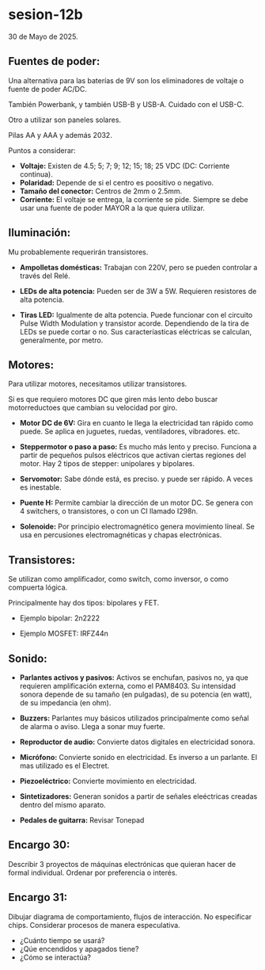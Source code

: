 # sesion-12b

30 de  Mayo de 2025.

## Fuentes de poder:

Una alternativa para las baterías de 9V son los eliminadores de voltaje o fuente de poder AC/DC.

También Powerbank, y también USB-B y USB-A. Cuidado con el USB-C.

Otro a utilizar son paneles solares.

Pilas AA y AAA y además 2032.

Puntos a considerar:

 - **Voltaje:** Existen de 4.5; 5; 7; 9; 12; 15; 18; 25 VDC (DC: Corriente continua).
 - **Polaridad:** Depende de si el centro es poositivo o negativo.
 - **Tamaño del conector:** Centros de 2mm o 2.5mm.
 - **Corriente:** El voltaje se entrega, la corriente se pide. Siempre se debe usar una fuente de poder MAYOR a la que quiera utilizar.

## Iluminación:

Mu probablemente requerirán transistores.

 - **Ampolletas domésticas:** Trabajan con 220V, pero se pueden controlar a través del Relé.

 - **LEDs de alta potencia:** Pueden ser de 3W a 5W. Requieren resistores de alta potencia.

 - **Tiras LED:** Igualmente de alta potencia. Puede funcionar con el circuito Pulse Width Modulation y transistor acorde. Dependiendo de la tira de LEDs se puede cortar o no. Sus caracteríasticas eléctricas se calculan, generalmente, por metro.

## Motores:

Para utilizar motores, necesitamos utilizar transistores.

Si es que requiero motores DC que giren más lento debo buscar motorreductoes que cambian su velocidad por giro. 

 - **Motor DC de 6V:** Gira en cuanto le llega la electricidad tan rápido como puede. Se aplica en juguetes, ruedas, ventiladores, vibradores. etc.

 - **Steppermotor o paso a paso:** Es mucho más lento y preciso. Funciona a partir de pequeños pulsos eléctricos que activan ciertas regiones del motor. Hay 2 tipos de stepper: unipolares y bipolares.

 - **Servomotor:** Sabe dónde está, es preciso. y puede ser rápido. A veces es inestable.

 - **Puente H:** Permite cambiar la dirección de un motor DC. Se genera con 4 switchers, o transistores, o con un CI llamado I298n.

 - **Solenoide:** Por principio electromagnético genera movimiento líneal. Se usa en percusiones electromagnéticas y chapas electrónicas.

## Transistores:

Se utilizan como amplificador, como switch, como inversor, o como compuerta lógica.

Principalmente hay dos tipos: bipolares y FET.

 - Ejemplo bipolar: 2n2222

 - Ejemplo MOSFET: IRFZ44n

## Sonido:

- **Parlantes activos y pasivos:** Activos se enchufan, pasivos no, ya que requieren amplificación externa, como el PAM8403. Su intensidad sonora depende de su tamaño (en pulgadas), de su potencia (en watt), de su impedancia (en ohm).

- **Buzzers:** Parlantes muy básicos utilizados principalmente como señal de alarma o aviso. Llega a sonar muy fuerte.

- **Reproductor de audio:** Convierte datos digitales en electricidad sonora.

- **Micrófono:** Convierte sonido en electricidad. Es inverso a un parlante. El mas utilizado es el Electret.

- **Piezoeléctrico:** Convierte movimiento en electricidad.

- **Sintetizadores:** Generan sonidos a partir de señales eleéctricas creadas dentro del mismo aparato.

- **Pedales de guitarra:** Revisar Tonepad

## Encargo 30:

Describir 3 proyectos de máquinas electrónicas que quieran hacer de formal individual. Ordenar por preferencia o interés. 

## Encargo 31:

Dibujar diagrama de comportamiento, flujos de interacción. No especificar chips. Considerar procesos de manera especulativa.

 -  ¿Cuánto tiempo se usará?
 -  ¿Qúe encendidos y apagados tiene?
 -  ¿Cómo se interactúa?
